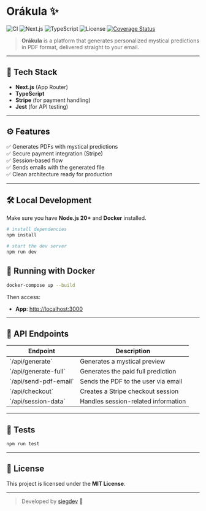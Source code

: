 # Orákula ✨

![CI](https://github.com/siegdev/orakula/actions/workflows/ci.yml/badge.svg)
![Next.js](https://img.shields.io/badge/Next.js-13-blue)
![TypeScript](https://img.shields.io/badge/TypeScript-4.x-blue)
![License](https://img.shields.io/badge/license-MIT-green)
[![Coverage Status](https://coveralls.io/repos/github/siegdev/orakula/badge.svg?branch=main)](https://coveralls.io/github/siegdev/orakula?branch=main)

> **Orákula** is a platform that generates personalized mystical predictions in PDF format, delivered straight to your email.

---

## 🚀 Tech Stack

- **Next.js** (App Router)
- **TypeScript**
- **Stripe** (for payment handling)
- **Jest** (for API testing)

---

## ⚙️ Features

✅ Generates PDFs with mystical predictions  
✅ Secure payment integration (Stripe)  
✅ Session-based flow  
✅ Sends emails with the generated file  
✅ Clean architecture ready for production

---

## 🛠️ Local Development

Make sure you have **Node.js 20+** and **Docker** installed.

```bash
# install dependencies
npm install

# start the dev server
npm run dev
```

## 🐳 Running with Docker

```bash
docker-compose up --build
```

Then access:

- **App**: [http://localhost:3000](http://localhost:3000)

---

## 📌 API Endpoints

| Endpoint                | Description                         |
| ----------------------- | ----------------------------------- |
| \`/api/generate\`       | Generates a mystical preview        |
| \`/api/generate-full\`  | Generates the paid full prediction  |
| \`/api/send-pdf-email\` | Sends the PDF to the user via email |
| \`/api/checkout\`       | Creates a Stripe checkout session   |
| \`/api/session-data\`   | Handles session-related information |

---

## 🧪 Tests

```bash
npm run test
```

---

## 📄 License

This project is licensed under the **MIT License**.

---

> Developed by [siegdev](https://github.com/siegdev) 🖤
